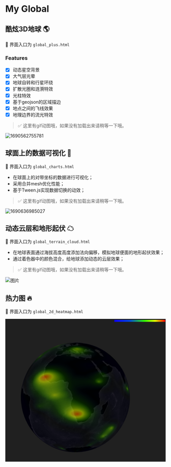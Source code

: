 # My Global

## 酷炫3D地球 🌎

🧭 界面入口为  `global_plus.html`

### Features

- [X] 动态星空背景
- [X] 大气层光晕
- [X] 地球自转和行星环绕
- [X] 扩散光圈和涟漪特效
- [X] 光柱特效
- [X] 基于geojson的区域描边
- [X] 地点之间的飞线效果
- [X] 地理边界的流光特效

> ✅ 这里有gif动图哦，如果没有加载出来请稍等一下哦。

![1690562755781](image/readem/1690562755781.gif)

## 球面上的数据可视化 🌈

🧭 界面入口为  `global_charts.html`

* 在球面上的对带坐标的数据进行可视化；
* 采用合并mesh优化性能；
* 基于Tween.js实现数据切换的动效；

> ✅ 这里有gif动图哦，如果没有加载出来请稍等一下哦。

![1690636985027](image/README/1690636985027.gif)

## 动态云层和地形起伏 ☁

🧭 界面入口为  `global_terrain_cloud.html`

* 在地球表面通过海拔高度高度添加法向偏移，模拟地球便面的地形起伏效果；
* 通过着色器中的颜色混合，给地球添加动态的云层效果；

> ✅ 这里有gif动图哦，如果没有加载出来请稍等一下哦。

<img src="image/README/1690636985027.gif" alt="图片" width="800">

## 热力图 🔥

🧭 界面入口为  `global_2d_heatmap.html`

![1690619920943](image/README/1690619920943.png)
